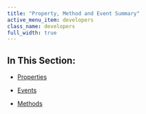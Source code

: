 ```yaml
---
title: "Property, Method and Event Summary"
active_menu_item: developers
class_name: developers
full_width: true
---
```



## In This Section:

 - [Properties](properties3.htm)

 - [Events](events2.htm)

 - [Methods](methods2.htm)

